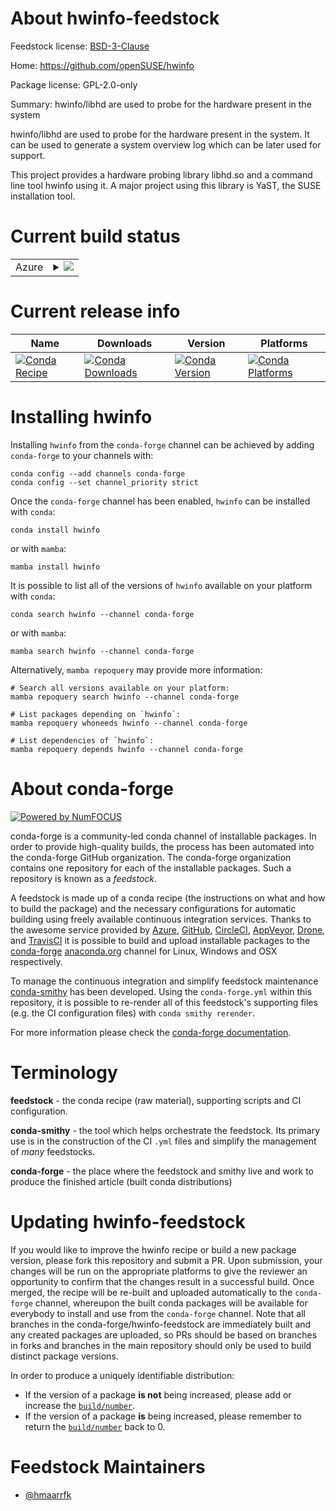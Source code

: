 About hwinfo-feedstock
======================

Feedstock license: [BSD-3-Clause](https://github.com/conda-forge/hwinfo-feedstock/blob/main/LICENSE.txt)

Home: https://github.com/openSUSE/hwinfo

Package license: GPL-2.0-only

Summary: hwinfo/libhd are used to probe for the hardware present in the system

hwinfo/libhd are used to probe for the hardware present in the system. It
can be used to generate a system overview log which can be later used for
support.

This project provides a hardware probing library libhd.so and a command
line tool hwinfo using it. A major project using this library is YaST, the
SUSE installation tool.


Current build status
====================


<table>
    
  <tr>
    <td>Azure</td>
    <td>
      <details>
        <summary>
          <a href="https://dev.azure.com/conda-forge/feedstock-builds/_build/latest?definitionId=17592&branchName=main">
            <img src="https://dev.azure.com/conda-forge/feedstock-builds/_apis/build/status/hwinfo-feedstock?branchName=main">
          </a>
        </summary>
        <table>
          <thead><tr><th>Variant</th><th>Status</th></tr></thead>
          <tbody><tr>
              <td>linux_64</td>
              <td>
                <a href="https://dev.azure.com/conda-forge/feedstock-builds/_build/latest?definitionId=17592&branchName=main">
                  <img src="https://dev.azure.com/conda-forge/feedstock-builds/_apis/build/status/hwinfo-feedstock?branchName=main&jobName=linux&configuration=linux%20linux_64_" alt="variant">
                </a>
              </td>
            </tr>
          </tbody>
        </table>
      </details>
    </td>
  </tr>
</table>

Current release info
====================

| Name | Downloads | Version | Platforms |
| --- | --- | --- | --- |
| [![Conda Recipe](https://img.shields.io/badge/recipe-hwinfo-green.svg)](https://anaconda.org/conda-forge/hwinfo) | [![Conda Downloads](https://img.shields.io/conda/dn/conda-forge/hwinfo.svg)](https://anaconda.org/conda-forge/hwinfo) | [![Conda Version](https://img.shields.io/conda/vn/conda-forge/hwinfo.svg)](https://anaconda.org/conda-forge/hwinfo) | [![Conda Platforms](https://img.shields.io/conda/pn/conda-forge/hwinfo.svg)](https://anaconda.org/conda-forge/hwinfo) |

Installing hwinfo
=================

Installing `hwinfo` from the `conda-forge` channel can be achieved by adding `conda-forge` to your channels with:

```
conda config --add channels conda-forge
conda config --set channel_priority strict
```

Once the `conda-forge` channel has been enabled, `hwinfo` can be installed with `conda`:

```
conda install hwinfo
```

or with `mamba`:

```
mamba install hwinfo
```

It is possible to list all of the versions of `hwinfo` available on your platform with `conda`:

```
conda search hwinfo --channel conda-forge
```

or with `mamba`:

```
mamba search hwinfo --channel conda-forge
```

Alternatively, `mamba repoquery` may provide more information:

```
# Search all versions available on your platform:
mamba repoquery search hwinfo --channel conda-forge

# List packages depending on `hwinfo`:
mamba repoquery whoneeds hwinfo --channel conda-forge

# List dependencies of `hwinfo`:
mamba repoquery depends hwinfo --channel conda-forge
```


About conda-forge
=================

[![Powered by
NumFOCUS](https://img.shields.io/badge/powered%20by-NumFOCUS-orange.svg?style=flat&colorA=E1523D&colorB=007D8A)](https://numfocus.org)

conda-forge is a community-led conda channel of installable packages.
In order to provide high-quality builds, the process has been automated into the
conda-forge GitHub organization. The conda-forge organization contains one repository
for each of the installable packages. Such a repository is known as a *feedstock*.

A feedstock is made up of a conda recipe (the instructions on what and how to build
the package) and the necessary configurations for automatic building using freely
available continuous integration services. Thanks to the awesome service provided by
[Azure](https://azure.microsoft.com/en-us/services/devops/), [GitHub](https://github.com/),
[CircleCI](https://circleci.com/), [AppVeyor](https://www.appveyor.com/),
[Drone](https://cloud.drone.io/welcome), and [TravisCI](https://travis-ci.com/)
it is possible to build and upload installable packages to the
[conda-forge](https://anaconda.org/conda-forge) [anaconda.org](https://anaconda.org/)
channel for Linux, Windows and OSX respectively.

To manage the continuous integration and simplify feedstock maintenance
[conda-smithy](https://github.com/conda-forge/conda-smithy) has been developed.
Using the ``conda-forge.yml`` within this repository, it is possible to re-render all of
this feedstock's supporting files (e.g. the CI configuration files) with ``conda smithy rerender``.

For more information please check the [conda-forge documentation](https://conda-forge.org/docs/).

Terminology
===========

**feedstock** - the conda recipe (raw material), supporting scripts and CI configuration.

**conda-smithy** - the tool which helps orchestrate the feedstock.
                   Its primary use is in the construction of the CI ``.yml`` files
                   and simplify the management of *many* feedstocks.

**conda-forge** - the place where the feedstock and smithy live and work to
                  produce the finished article (built conda distributions)


Updating hwinfo-feedstock
=========================

If you would like to improve the hwinfo recipe or build a new
package version, please fork this repository and submit a PR. Upon submission,
your changes will be run on the appropriate platforms to give the reviewer an
opportunity to confirm that the changes result in a successful build. Once
merged, the recipe will be re-built and uploaded automatically to the
`conda-forge` channel, whereupon the built conda packages will be available for
everybody to install and use from the `conda-forge` channel.
Note that all branches in the conda-forge/hwinfo-feedstock are
immediately built and any created packages are uploaded, so PRs should be based
on branches in forks and branches in the main repository should only be used to
build distinct package versions.

In order to produce a uniquely identifiable distribution:
 * If the version of a package **is not** being increased, please add or increase
   the [``build/number``](https://docs.conda.io/projects/conda-build/en/latest/resources/define-metadata.html#build-number-and-string).
 * If the version of a package **is** being increased, please remember to return
   the [``build/number``](https://docs.conda.io/projects/conda-build/en/latest/resources/define-metadata.html#build-number-and-string)
   back to 0.

Feedstock Maintainers
=====================

* [@hmaarrfk](https://github.com/hmaarrfk/)

